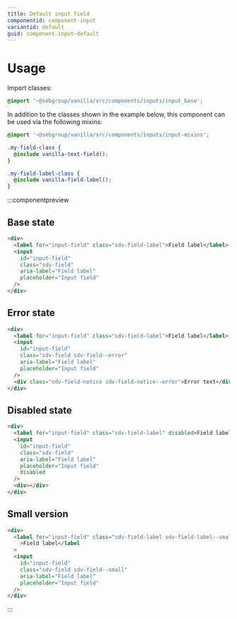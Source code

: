 ```yaml
---
title: Default input field
componentid: component-input
variantid: default
guid: component-input-default
---
```


# Usage

Import classes:

```scss
@import '~@sebgroup/vanilla/src/components/inputs/input_base';
```

In addition to the classes shown in the example below, this component can be used via the following mixins:

```scss
@import '~@sebgroup/vanilla/src/components/inputs/input-mixins';

.my-field-class {
  @include vanilla-text-field();
}

.my-field-label-class {
  @include vanilla-field-label();
}
```

:::componentpreview

## Base state

```html
<div>
  <label for="input-field" class="sdv-field-label">Field label</label>
  <input
    id="input-field"
    class="sdv-field"
    aria-label="Field label"
    placeholder="Input field"
  />
</div>
```

## Error state

```html
<div>
  <label for="input-field" class="sdv-field-label">Field label</label>
  <input
    id="input-field"
    class="sdv-field sdv-field--error"
    aria-label="Field label"
    placeholder="Input field"
  />
  <div class="sdv-field-notice sdv-field-notice--error">Error text</div>
</div>
```

## Disabled state

```html
<div>
  <label for="input-field" class="sdv-field-label" disabled>Field label</label>
  <input
    id="input-field"
    class="sdv-field"
    aria-label="Field label"
    placeholder="Input field"
    disabled
  />
  <div></div>
</div>
```

## Small version

```html
<div>
  <label for="input-field" class="sdv-field-label sdv-field-label--small"
    >Field label</label
  >
  <input
    id="input-field"
    class="sdv-field sdv-field--small"
    aria-label="Field label"
    placeholder="Input field"
  />
</div>
```

:::
